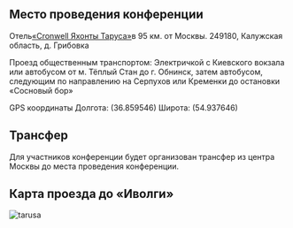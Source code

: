 ## Место проведения конференции
Отель[«Cronwell Яхонты Таруса»](http://tarusa-kurort.ru)в 95 км. от Москвы.
249180, Калужская область, д. Грибовка

Проезд общественным транспортом:
Электричкой с Киевского вокзала или автобусом от м. Тёплый Стан до г. Обнинск, затем автобусом, следующим по направлению на Серпухов или Кременки до остановки «Сосновый бор»

GPS координаты Долгота: (36.859546) Широта: (54.937646)

## Трансфер
Для участников конференции будет организован трансфер из центра Москвы до места проведения конференции.

## Карта проезда до «Иволги»
![tarusa](http://dropbucket.ru/tarusa) 


